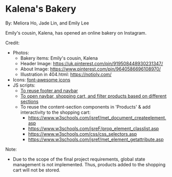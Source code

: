 # Kalena's Bakery

By: Meliora Ho, Jade Lin, and Emily Lee

Emily's cousin, Kalena, has opened an online bakery on Instagram.

Credit:

- Photos:
  - Bakery items: Emily's cousin, Kalena
  - Header Image: https://uk.pinterest.com/pin/919508448930231347/
  - About Image: https://www.pinterest.com/pin/9640586696108970/
  - Illustration in 404.html: https://notioly.com/
- Icons: [font-awesome icons](https://fontawesome.com/)
- JS scripts:
  - [To reuse footer and navbar](https://www.w3schools.com/howto/howto_html_include.asp)
  - [To open navbar, shopping cart, and filter products based on different sections](https://www.w3schools.com/jsref/met_element_addeventlistener.asp)
  - To reuse the content-section components in 'Products' & add interactivity to the shopping cart:
    - https://www.w3schools.com/jsref/met_document_createelement.asp
    - https://www.w3schools.com/jsreF/prop_element_classlist.asp
    - https://www.w3schools.com/css/css_selectors.asp
    - https://www.w3schools.com/jsref/met_element_getattribute.asp

Note:

- Due to the scope of the final project requirements, global state management is not implemented. Thus, products added to the shopping cart will not be stored.
